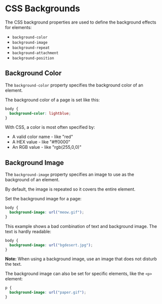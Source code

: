 # CSS Backgrounds

The CSS background properties are used to define the background effects for elements:

- `background-color`
- `background-image`
- `background-repeat`
- `background-attachment`
- `background-position`

## Background Color

The `background-color` property specifies the background color of an element.

The background color of a page is set like this:

```css
body {
  background-color: lightblue;
}
```

With CSS, a color is most often specified by:

- A valid color name - like "red"
- A HEX value - like "#ff0000"
- An RGB value - like "rgb(255,0,0)"

## Background Image

The `background-image` property specifies an image to use as the background of an element.

By default, the image is repeated so it covers the entire element.

Set the background image for a page: 

```css
body {
  background-image: url("meow.gif");
}
```

This example shows a bad combination of text and background image. The text is hardly readable: 

```css
body {
  background-image: url("bgdesert.jpg");
}
```

**Note:** When using a background image, use an image that does not disturb the text.

The background image can also be set for specific elements, like the `<p>` element:

```css
p {
  background-image: url("paper.gif");
}
```